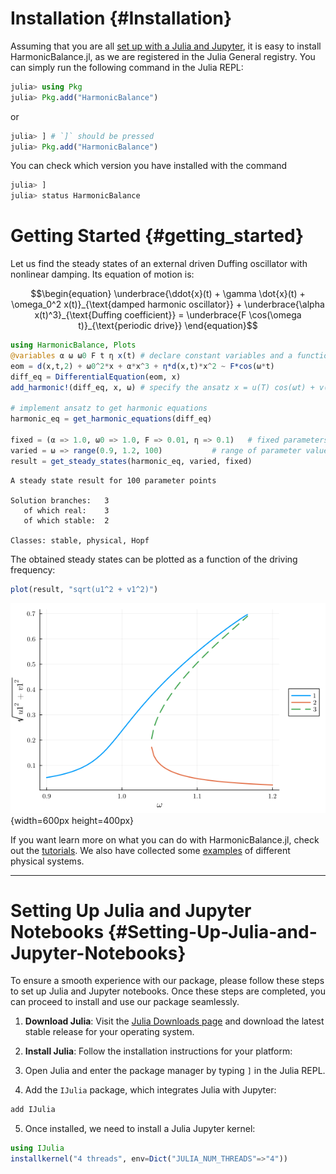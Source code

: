 
# Installation {#Installation}

Assuming that you are all [set up with a Julia and Jupyter](/introduction/index#setting-up-julia-and-jupyter-notebooks), it is easy to install HarmonicBalance.jl, as we are registered in the Julia General registry. You can simply run the following command in the Julia REPL:

```julia
julia> using Pkg
julia> Pkg.add("HarmonicBalance")
```


or

```julia
julia> ] # `]` should be pressed
julia> Pkg.add("HarmonicBalance")
```


You can check which version you have installed with the command

```julia
julia> ]
julia> status HarmonicBalance
```


# Getting Started {#getting_started}

Let us find the steady states of an external driven Duffing oscillator with nonlinear damping. Its equation of motion is:

$$\begin{equation}
\underbrace{\ddot{x}(t) + \gamma \dot{x}(t) + \omega_0^2 x(t)}_{\text{damped harmonic oscillator}} + \underbrace{\alpha x(t)^3}_{\text{Duffing coefficient}} = \underbrace{F \cos(\omega t)}_{\text{periodic drive}}
\end{equation}$$

```julia
using HarmonicBalance, Plots
@variables α ω ω0 F t η x(t) # declare constant variables and a function x(t)
eom = d(x,t,2) + ω0^2*x + α*x^3 + η*d(x,t)*x^2 ~ F*cos(ω*t)
diff_eq = DifferentialEquation(eom, x)
add_harmonic!(diff_eq, x, ω) # specify the ansatz x = u(T) cos(ωt) + v(T) sin(ωt)

# implement ansatz to get harmonic equations
harmonic_eq = get_harmonic_equations(diff_eq)

fixed = (α => 1.0, ω0 => 1.0, F => 0.01, η => 0.1)   # fixed parameters
varied = ω => range(0.9, 1.2, 100)           # range of parameter values
result = get_steady_states(harmonic_eq, varied, fixed)
```


```ansi
A steady state result for 100 parameter points

Solution branches:   3
   of which real:    3
   of which stable:  2

Classes: stable, physical, Hopf

```


The obtained steady states can be plotted as a function of the driving frequency:

```julia
plot(result, "sqrt(u1^2 + v1^2)")
```

![](oomrdmu.png){width=600px height=400px}

If you want learn more on what you can do with HarmonicBalance.jl, check out the [tutorials](/tutorials/index#tutorials). We also have collected some [examples](/examples/index#examples) of different physical systems.


---


# Setting Up Julia and Jupyter Notebooks {#Setting-Up-Julia-and-Jupyter-Notebooks}

To ensure a smooth experience with our package, please follow these steps to set up Julia and Jupyter notebooks. Once these steps are completed, you can proceed to install and use our package seamlessly.
1. **Download Julia**: Visit the [Julia Downloads page](https://julialang.org) and download the latest stable release for your operating system.
  
2. **Install Julia**: Follow the installation instructions for your platform:
  
3. Open Julia and enter the package manager by typing `]` in the Julia REPL.
  
4. Add the `IJulia` package, which integrates Julia with Jupyter:
  
  ```julia
  add IJulia
  ```
  
  
5. Once installed, we need to install a Julia Jupyter kernel:
  

```julia
using IJulia
installkernel("4 threads", env=Dict("JULIA_NUM_THREADS"=>"4"))
```

